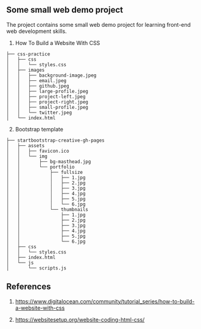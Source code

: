 ## Some small web demo project

The project contains some small web demo project for learning front-end web development skills.

1. How To Build a Website With CSS

```
├── css-practice
│   ├── css
│   │   └── styles.css
│   ├── images
│   │   ├── background-image.jpeg
│   │   ├── email.jpeg
│   │   ├── github.jpeg
│   │   ├── large-profile.jpeg
│   │   ├── project-left.jpeg
│   │   ├── project-right.jpeg
│   │   ├── small-profile.jpeg
│   │   └── twitter.jpeg
│   └── index.html 
```

2. Bootstrap template

```
├── startbootstrap-creative-gh-pages
│   ├── assets
│   │   ├── favicon.ico
│   │   └── img
│   │       ├── bg-masthead.jpg
│   │       └── portfolio
│   │           ├── fullsize
│   │           │   ├── 1.jpg
│   │           │   ├── 2.jpg
│   │           │   ├── 3.jpg
│   │           │   ├── 4.jpg
│   │           │   ├── 5.jpg
│   │           │   └── 6.jpg
│   │           └── thumbnails
│   │               ├── 1.jpg
│   │               ├── 2.jpg
│   │               ├── 3.jpg
│   │               ├── 4.jpg
│   │               ├── 5.jpg
│   │               └── 6.jpg
│   ├── css
│   │   └── styles.css
│   ├── index.html
│   └── js
│       └── scripts.js
```



## References
1. https://www.digitalocean.com/community/tutorial_series/how-to-build-a-website-with-css

2. https://websitesetup.org/website-coding-html-css/
